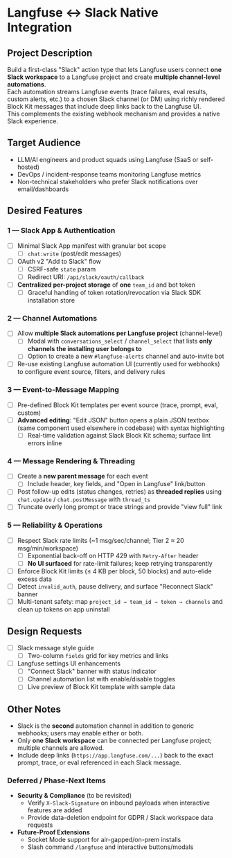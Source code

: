 # Langfuse ↔ Slack Native Integration

## Project Description

Build a first-class "Slack" action type that lets Langfuse users connect **one Slack workspace** to a Langfuse project and create **multiple channel-level automations**.  
Each automation streams Langfuse events (trace failures, eval results, custom alerts, etc.) to a chosen Slack channel (or DM) using richly rendered Block Kit messages that include deep links back to the Langfuse UI.  
This complements the existing webhook mechanism and provides a native Slack experience.

## Target Audience

- LLM/AI engineers and product squads using Langfuse (SaaS or self-hosted)
- DevOps / incident-response teams monitoring Langfuse metrics
- Non-technical stakeholders who prefer Slack notifications over email/dashboards

## Desired Features

### 1 — Slack App & Authentication

- [ ] Minimal Slack App manifest with granular bot scope
  - [ ] `chat:write` (post/edit messages)
- [ ] OAuth v2 "Add to Slack" flow
  - [ ] CSRF-safe `state` param
  - [ ] Redirect URI: `/api/slack/oauth/callback`
- [ ] **Centralized per-project storage** of **one** `team_id` and bot token
  - [ ] Graceful handling of token rotation/revocation via Slack SDK installation store

### 2 — Channel Automations

- [ ] Allow **multiple Slack automations per Langfuse project** (channel-level)
  - [ ] Modal with `conversations_select` / `channel_select` that lists **only channels the installing user belongs to**
  - [ ] Option to create a new `#langfuse-alerts` channel and auto-invite bot
- [ ] Re-use existing Langfuse automation UI (currently used for webhooks) to configure event source, filters, and delivery rules

### 3 — Event-to-Message Mapping

- [ ] Pre-defined Block Kit templates per event source (trace, prompt, eval, custom)
- [ ] **Advanced editing**: "Edit JSON" button opens a plain JSON textbox (same component used elsewhere in codebase) with syntax highlighting
  - [ ] Real-time validation against Slack Block Kit schema; surface lint errors inline

### 4 — Message Rendering & Threading

- [ ] Create a **new parent message** for each event
  - [ ] Include header, key fields, and "Open in Langfuse" link/button
- [ ] Post follow-up edits (status changes, retries) as **threaded replies** using `chat.update` / `chat.postMessage` with `thread_ts`
- [ ] Truncate overly long prompt or trace strings and provide "view full" link

### 5 — Reliability & Operations

- [ ] Respect Slack rate limits (~1 msg/sec/channel; Tier 2 ≈ 20 msg/min/workspace)
  - [ ] Exponential back-off on HTTP 429 with `Retry-After` header
  - [ ] **No UI surfaced** for rate-limit failures; keep retrying transparently
- [ ] Enforce Block Kit limits (≤ 4 KB per block, 50 blocks) and auto-elide excess data
- [ ] Detect `invalid_auth`, pause delivery, and surface "Reconnect Slack" banner
- [ ] Multi-tenant safety: map `project_id → team_id → token → channels` and clean up tokens on app uninstall

## Design Requests

- [ ] Slack message style guide
  - [ ] Two-column `fields` grid for key metrics and links
- [ ] Langfuse settings UI enhancements
  - [ ] "Connect Slack" banner with status indicator
  - [ ] Channel automation list with enable/disable toggles
  - [ ] Live preview of Block Kit template with sample data

## Other Notes

- Slack is the **second** automation channel in addition to generic webhooks; users may enable either or both.
- Only **one Slack workspace** can be connected per Langfuse project; multiple channels are allowed.
- Include deep links (`https://app.langfuse.com/...`) back to the exact prompt, trace, or eval referenced in each Slack message.

### Deferred / Phase-Next Items

- **Security & Compliance** (to be revisited)
  - Verify `X-Slack-Signature` on inbound payloads when interactive features are added
  - Provide data-deletion endpoint for GDPR / Slack workspace data requests
- **Future-Proof Extensions**
  - Socket Mode support for air-gapped/on-prem installs
  - Slash command `/langfuse` and interactive buttons/modals
